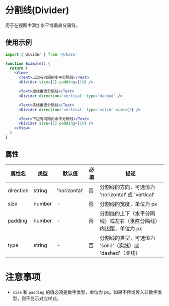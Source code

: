 # 分割线(Divider)

用于在视图中添加水平或垂直分隔符。

## 使用示例

```jsx
import { Divider } from '@/base'

function Example() {
  return (
    <View>
      <Text>上边有间隔的水平分隔线</Text>
      <Divider size={1} padding={10} />

      <Text>虚线垂直分隔线</Text>
      <Divider direction='vertical' type='dashed' />

      <Text>实线垂直分隔线</Text>
      <Divider direction='vertical' type='solid' size={2} />

      <Text>下边有间隔的水平分隔线</Text>
      <Divider size={1} padding={10} />
    </View>
  )
}
```

## 属性

| 属性名 | 类型 | 默认值 | 必填 | 描述 |
| --- | --- | --- | --- | --- |
| direction | string | 'horizontal' | 否 | 分割线的方向，可选值为 'horizontal' 或 'vertical' |
| size | number | - | 否 | 分割线的宽度，单位为 px |
| padding | number | - | 否 | 分割线的上下（水平分隔线）或左右（垂直分隔线）内边距，单位为 px |
| type | string | - | 否 | 分割线的类型，可选值为 'solid'（实线）或 'dashed'（虚线） |

# 注意事项

- `size` 和 `padding` 的值必须是数字类型，单位为 px。如果不传或传入非数字类型，则不显示对应样式。